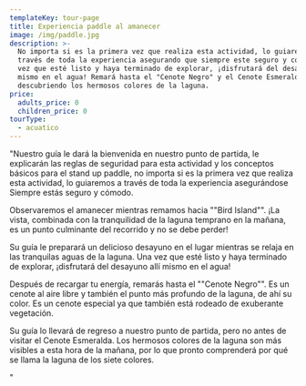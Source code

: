 ```yaml
---
templateKey: tour-page
title: Experiencia paddle al amanecer
image: /img/paddle.jpg
description: >-
  No importa si es la primera vez que realiza esta actividad, lo guiaremos a
  través de toda la experiencia asegurando que siempre este seguro y cómodo. Una
  vez que esté listo y haya terminado de explorar, ¡disfrutará del desayuno allí
  mismo en el agua! Remará hasta el "Cenote Negro" y el Cenote Esmeralda,
  descubriendo los hermosos colores de la laguna.
price:
  adults_price: 0
  children_price: 0
tourType:
  - acuatico
---
```

"Nuestro guía le dará la bienvenida en nuestro punto de partida, le explicarán las reglas de seguridad para esta actividad y los conceptos básicos para el stand up paddle, no importa si es la primera vez que realiza esta actividad, lo guiaremos a través de toda la experiencia asegurándose Siempre estás seguro y cómodo.

Observaremos el amanecer mientras remamos hacia ""Bird Island"". ¡La vista, combinada con la tranquilidad de la laguna temprano en la mañana, es un punto culminante del recorrido y no se debe perder!

Su guía le preparará un delicioso desayuno en el lugar mientras se relaja en las tranquilas aguas de la laguna. Una vez que esté listo y haya terminado de explorar, ¡disfrutará del desayuno allí mismo en el agua!

Después de recargar tu energía, remarás hasta el ""Cenote Negro"". Es un cenote al aire libre y también el punto más profundo de la laguna, de ahí su color. Es un cenote especial ya que también está rodeado de exuberante vegetación.

Su guía lo llevará de regreso a nuestro punto de partida, pero no antes de visitar el Cenote Esmeralda. Los hermosos colores de la laguna son más visibles a esta hora de la mañana, por lo que pronto comprenderá por qué se llama la laguna de los siete colores.

 "